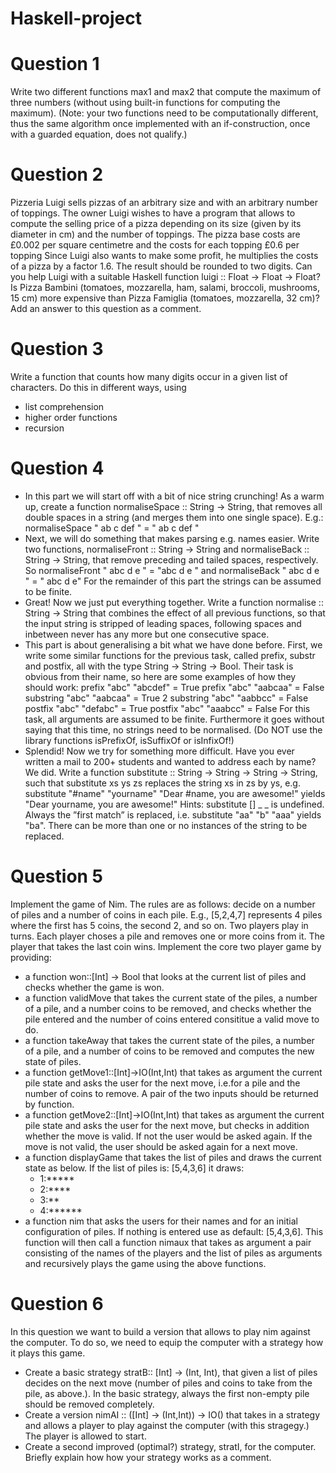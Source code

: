 # Haskell-project
# Question 1
Write two different functions max1 and max2 that compute the maximum of three numbers (without using built-in functions for computing the maximum). (Note: your two functions need to be computationally different, thus the same algorithm once implemented with an if-construction, once with a guarded equation, does not qualify.)

# Question 2
Pizzeria Luigi sells pizzas of an arbitrary size and with an arbitrary number of toppings. The owner Luigi wishes to have a program that allows to compute the selling price of a pizza depending on its size (given by its diameter in cm) and the number of toppings. The pizza base costs are £0.002 per square centimetre and the costs for each topping £0.6 per topping Since Luigi also wants to make some profit, he multiplies the costs of a pizza by a factor 1.6. The result should be rounded to two digits. Can you help Luigi with a suitable Haskell function luigi :: Float -> Float -> Float? Is Pizza Bambini (tomatoes, mozzarella, ham, salami, broccoli, mushrooms, 15 cm) more expensive than Pizza Famiglia (tomatoes, mozzarella, 32 cm)? Add an answer to this question as a comment.

# Question 3
Write a function that counts how many digits occur in a given list of characters. Do this in different ways, using
-	list comprehension
-	higher order functions
- recursion

# Question 4
- In this part we will start off with a bit of nice string crunching! As a warm up, create a function normaliseSpace :: String -> String, that removes all double spaces in a string (and merges them into one single space). E.g.: normaliseSpace " ab c def " = " ab c def "
- Next, we will do something that makes parsing e.g. names easier. Write two functions, normaliseFront :: String -> String and normaliseBack :: String -> String, that remove preceding and tailed spaces, respectively. So normaliseFront " abc d e " = "abc d e " and normaliseBack " abc d e " = " abc d e" For the remainder of this part the strings can be assumed to be finite.
- Great! Now we just put everything together. Write a function normalise :: String -> String that combines the effect of all previous functions, so that the input string is stripped of leading spaces, following spaces and inbetween never has any more but one consecutive space.
- This part is about generalising a bit what we have done before. First, we write some similar functions for the previous task, called prefix, substr and postfix, all with the type String -> String -> Bool. Their task is obvious from their name, so here are some examples of how they should work: prefix "abc" "abcdef" = True prefix "abc" "aabcaa" = False substring "abc" "aabcaa" = True 2 substring "abc" "aabbcc" = False postfix "abc" "defabc" = True postfix "abc" "aaabcc" = False For this task, all arguments are assumed to be finite. Furthermore it goes without saying that this time, no strings need to be normalised. (Do NOT use the library functions isPrefixOf, isSuffixOf or isInfixOf!)
- Splendid! Now we try for something more difficult. Have you ever written a mail to 200+ students and wanted to address each by name? We did. Write a function substitute :: String -> String -> String -> String, such that substitute xs ys zs replaces the string xs in zs by ys, e.g. substitute "#name" "yourname" "Dear #name, you are awesome!" yields "Dear yourname, you are awesome!" Hints: substitute [] _ _ is undefined. Always the ”first match” is replaced, i.e. substitute "aa" "b" "aaa" yields "ba". There can be more than one or no instances of the string to be replaced.
# Question 5
Implement the game of Nim. The rules are as follows: decide on a number of piles and a number of coins in each pile. E.g., [5,2,4,7] represents 4 piles where the first has 5 coins, the second 2, and so on. Two players play in turns. Each player choses a pile and removes one or more coins from it. The player that takes the last coin wins. Implement the core two player game by providing:

- a function won::[Int] -> Bool that looks at the current list of piles and checks whether the game is won.
- a function validMove that takes the current state of the piles, a number of a pile, and a number coins to be removed, and checks whether the pile entered and the number of coins entered consititue a valid move to do.
- a function takeAway that takes the current state of the piles, a number of a pile, and a number of coins to be removed and computes the new state of piles.
- a function getMove1::[Int]->IO(Int,Int) that takes as argument the current pile state and asks the user for the next move, i.e.for a pile and the number of coins to remove. A pair of the two inputs should be returned by function.
- a function getMove2::[Int]->IO(Int,Int) that takes as argument the current pile state and asks the user for the next move, but checks in addition whether the move is valid. If not the user would be asked again. If the move is not valid, the user should be asked again for a next move.
- a function displayGame that takes the list of piles and draws the current state as below. If the list of piles is: [5,4,3,6] it draws:
  - 1:*****
  - 2:****
  - 3:**
  - 4:******
- a function nim that asks the users for their names and for an initial configuration of piles. If nothing is entered use as default: [5,4,3,6]. This function will then call a function nimaux that takes as argument a pair consisting of the names of the players and the list of piles as arguments and recursively plays the game using the above functions.
# Question 6
In this question we want to build a version that allows to play nim against the computer. To do so, we need to equip the computer with a strategy how it plays this game.

- Create a basic strategy stratB:: [Int] -> (Int, Int), that given a list of piles decides on the next move (number of piles and coins to take from the pile, as above.). In the basic strategy, always the first non-empty pile should be removed completely.
- Create a version nimAI :: ([Int] -> (Int,Int)) -> IO() that takes in a strategy and allows a player to play against the computer (with this stragegy.) The player is allowed to start.
- Create a second improved (optimal?) strategy, stratI, for the computer. Briefly explain how how your strategy works as a comment.
